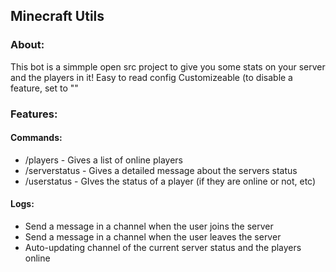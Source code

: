 ## Minecraft Utils

### About:
This bot is a simmple open src project to give you some stats on your server and the players in it!
Easy to read config
Customizeable (to disable a feature, set to ""

### Features:
#### Commands:
- /players - Gives a list of online players
- /serverstatus - Gives a detailed message about the servers status
- /userstatus - GIves the status of a player (if they are online or not, etc)
#### Logs:
- Send a message in a channel when the user joins the server
- Send a message in a channel when the user leaves the server
- Auto-updating channel of the current server status and the players online



